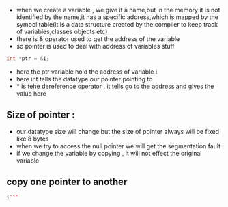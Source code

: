 - when we create a variable , we give it a name,but in the memory it is not identified by the name,it has a specific address,which is mapped by the symbol table(it is a data structure created by the compiler to keep track of variables,classes objects etc)
- there is *&* operator used to get the address of the variable 
- so pointer is used to deal with address of variables stuff
```cpp
int *ptr = &i;
```
- here the ptr variable hold the address of variable i
- here int tells the datatype our pointer pointing to
- \* is tehe dereference operator , it tells go to the address and gives the value here
## Size of pointer : 
- our datatype size will change but the size of pointer always will be fixed like 8 bytes
- when we try to access the null pointer we will get the segmentation fault
- if we change the variable by copying , it will not effect the original variable
## copy one pointer to another
```cpp
i```


